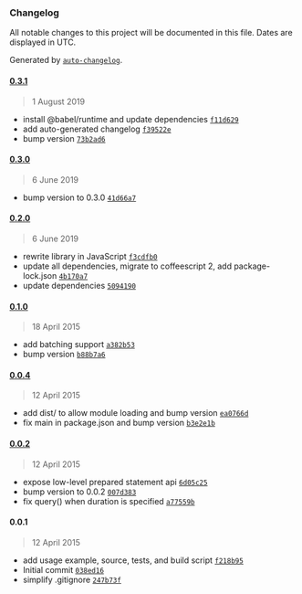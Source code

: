 ### Changelog

All notable changes to this project will be documented in this file. Dates are displayed in UTC.

Generated by [`auto-changelog`](https://github.com/CookPete/auto-changelog).

#### [0.3.1](https://github.com/ayan4m1/pg-redis/compare/0.3.0...0.3.1)

> 1 August 2019

- install @babel/runtime and update dependencies [`f11d629`](https://github.com/ayan4m1/pg-redis/commit/f11d629e31e71c038fdd00a6ce6829adf3f3c87c)
- add auto-generated changelog [`f39522e`](https://github.com/ayan4m1/pg-redis/commit/f39522e612d72dd325e6489c79019ff1d7fec894)
- bump version [`73b2ad6`](https://github.com/ayan4m1/pg-redis/commit/73b2ad6d6e2cfd267553fad3f3aa99d3ea7daba0)

#### [0.3.0](https://github.com/ayan4m1/pg-redis/compare/0.2.0...0.3.0)

> 6 June 2019

- bump version to 0.3.0 [`41d66a7`](https://github.com/ayan4m1/pg-redis/commit/41d66a7f43d375445b49a15b2250597dfda9b0d4)

#### [0.2.0](https://github.com/ayan4m1/pg-redis/compare/0.1.0...0.2.0)

> 6 June 2019

- rewrite library in JavaScript [`f3cdfb0`](https://github.com/ayan4m1/pg-redis/commit/f3cdfb07ef3141622258fd730bbbf91613d13bd1)
- update all dependencies, migrate to coffeescript 2, add package-lock.json [`4b170a7`](https://github.com/ayan4m1/pg-redis/commit/4b170a7572026fdd816815fa4e958f59f3698a93)
- update dependencies [`5094190`](https://github.com/ayan4m1/pg-redis/commit/50941909d532bf40d9ddaa616cbc842e64d8c416)

#### [0.1.0](https://github.com/ayan4m1/pg-redis/compare/0.0.4...0.1.0)

> 18 April 2015

- add batching support [`a382b53`](https://github.com/ayan4m1/pg-redis/commit/a382b53ae2dbde60328931e98a3e9b0d4caf7050)
- bump version [`b88b7a6`](https://github.com/ayan4m1/pg-redis/commit/b88b7a65d1041ffc9dd7e54f56eb933cb4b3b5b1)

#### [0.0.4](https://github.com/ayan4m1/pg-redis/compare/0.0.2...0.0.4)

> 12 April 2015

- add dist/ to allow module loading and bump version [`ea0766d`](https://github.com/ayan4m1/pg-redis/commit/ea0766d1bbe0e97bb39798f545d57433b73114d4)
- fix main in package.json and bump version [`b3e2e1b`](https://github.com/ayan4m1/pg-redis/commit/b3e2e1b0057c86c2ab528acee2272704a95c3788)

#### [0.0.2](https://github.com/ayan4m1/pg-redis/compare/0.0.1...0.0.2)

> 12 April 2015

- expose low-level prepared statement api [`6d05c25`](https://github.com/ayan4m1/pg-redis/commit/6d05c25c9f7c50b1eb18effa49cd7a763da4fbd3)
- bump version to 0.0.2 [`007d383`](https://github.com/ayan4m1/pg-redis/commit/007d383598bc338a7bb539d0d5b416f53c850fcd)
- fix query() when duration is specified [`a77559b`](https://github.com/ayan4m1/pg-redis/commit/a77559bb4f7d4daa165634f72ed953bcbb20dc4c)

#### 0.0.1

> 12 April 2015

- add usage example, source, tests, and build script [`f218b95`](https://github.com/ayan4m1/pg-redis/commit/f218b952c6d5df3f5e76d2bd27285d8e8ab5ed31)
- Initial commit [`038ed16`](https://github.com/ayan4m1/pg-redis/commit/038ed1652e85e091d1a9df6b535616df4231487c)
- simplify .gitignore [`247b73f`](https://github.com/ayan4m1/pg-redis/commit/247b73fca447b67239b9a4c5788a0e2a62e04ef6)
